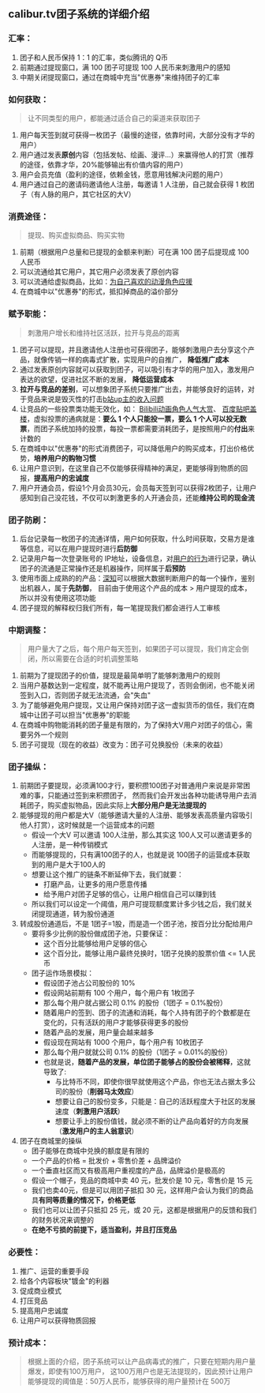 ## calibur.tv团子系统的详细介绍

### 汇率：
1. 团子和人民币保持 1：1 的汇率，类似腾讯的 Q币
2. 前期通过提现窗口，满 100 团子可提现 100 人民币来刺激用户的感知
3. 中期关闭提现窗口，通过在商城中充当"优惠券"来维持团子的汇率

### 如何获取：
> 让不同类型的用户，都能通过适合自己的渠道来获取团子
1. 用户每天签到就可获得一枚团子（最慢的途径，依靠时间，大部分没有才华的用户）
2. 用户通过发表**原创**内容（包括发帖、绘画、漫评...）来赢得他人的打赏（推荐的途径，依靠才华，20%能够输出有价值内容的用户）
3. 用户会员充值（盈利的途径，依赖金钱，愿意用钱解决问题的用户）
4. 用户通过自己的邀请码邀请他人注册，每邀请 1 人注册，自己就会获得 1 枚团子（有人脉的用户，其它社区的大V）

### 消费途径：
> 提现、购买虚拟商品、购买实物
1. 前期（根据用户总量和已提现的金额来判断）可在满 100 团子后提现成 100 人民币
2. 可以流通给其它用户，其它用户必须发表了原创内容
3. 可以流通给虚拟商品，比如：[为自己喜欢的动漫角色应援](https://www.calibur.tv/role/trending)
4. 在商城中以"优惠券"的形式，抵扣掉商品的溢价部分

### 赋予职能：
> 刺激用户增长和维持社区活跃，拉开与竞品的距离
1. 团子可以提现，并且邀请他人注册也可获得团子，能够刺激用户去分享这个产品，就像传销一样的病毒式扩散，实现用户的自推广，
**降低推广成本**
2. 通过发表原创内容就可以获取到团子，可以吸引有才华的用户加入，激发用户表达的欲望，促进社区不断的发展，
**降低运营成本**
3. **拉开与竞品的差别**，可以想象团子系统只要推广出去，并能够良好的运转，对于竞品来说是毁灭性的打击[b站up主的收入问题](https://tieba.baidu.com/p/5657263659?red_tag=2322182259)
4. 让竞品的一些投票类功能无效化，如：
[Bilibili动画角色人气大赏](https://baike.baidu.com/item/Bilibili%E5%8A%A8%E7%94%BB%E8%A7%92%E8%89%B2%E4%BA%BA%E6%B0%94%E5%A4%A7%E8%B5%8F/19282818?fromtitle=B%E8%90%8C&fromid=19815735&fr=aladdin)、
[百度贴吧盖楼](https://zhidao.baidu.com/question/324922534.html)，虚拟投票的通病就是：**要么 1 个人只能投一票，要么 1 个人可以投无数票**，而团子系统加持的投票，每投一票都需要消耗团子，是按照用户的**付出**来计数的
5. 在商城中以"优惠券"的形式消费团子，可以降低用户的购买成本，打出价格优势，**培养用户的购物习惯**
6. 让用户意识到，在这里自己不仅能够获得精神的满足，更能够得到物质的回报，**提高用户的忠诚度**
7. 用户开通会员，假设1个月会员30元，会员每天签到可以获得2枚团子，让用户感知到自己没花钱，不仅可以刺激更多的人开通会员，还能**维持公司的现金流**

### 团子防刷：
1. 后台记录每一枚团子的流通详情，用户如何获取，什么时间获取，交易方是谁等信息，可以在用户提现时进行**后防御**
2. 记录用户每一次登录账号的 IP地址，设备信息，对[用户的行为](https://www.sensorsdata.cn/)进行记录，确认团子的流通是正常操作还是机器操作，同样属于**后预防**
3. 使用市面上成熟的的产品：[深知](http://geetest.com/guard/)可以根据大数据判断用户的每一个操作，鉴别出机器人，属于**先防御**，
目前由于使用这个产品的成本 > 用户提现的成本，所以并没有使用这项功能
4. 团子提现的解释权归我们所有，每一笔提现我们都会进行人工审核

### 中期调整：
> 用户量大了之后，每个用户每天签到，如果团子可以提现，我们肯定会倒闭，所以需要在合适的时机调整策略
1. 前期为了提现团子的价值，提现是最简单明了能够刺激用户的规则
2. 当用户基数达到一定程度，就不能再让用户提现了，否则会倒闭，也不能关闭签到入口，否则团子就无法流通，会"失血"
3. 为了能够避免用户提现，又让用户保持对团子这一虚拟货币的信任，我们在商城中让团子可以担当"优惠券"的职能
4. 在商城中购物能消耗的团子量是有限的，为了保持大V用户对团子的信心，需要另外一个规则
5. 团子可提现（现在的收益）改变为：团子可兑换股份（未来的收益）

### 团子操纵：
1. 前期团子要提现，必须满100才行，要积攒100团子对普通用户来说是非常困难的事，只能通过签到来积攒团子，
然而我们会开发出各种功能诱导用户去消耗团子，购买虚拟物品，因此实际上**大部分用户是无法提现的**
2. 能够提现的用户都是大V（能够邀请大量的人注册、能够发表高质量内容吸引他人打赏），这时候就是一个运营成本的问题
    - 假设一个大V 可以邀请 100人注册，那么其实这 100人又可以邀请更多的人注册，是一种传销模式
    - 而能够提现的，只有满100团子的人，也就是说 100团子的运营成本获取到的用户是大于100人的
    - 想要让这个推广的链条不断延伸下去，我们就要：
        - 打磨产品，让更多的用户愿意传播
        - 给予用户对团子足够的信心，让用户相信自己可以赚到钱
    - 所以我们可以设定一个阈值，用户可提现额度累计多少钱之后，我们就关闭提现通道，转为股份通道
3. 转成股份通道后，不是 1团子=1股，而是造一个团子池，按百分比分配给用户
    - 要将多少比例的股份做成团子池，只要保证：
        - 这个百分比能够给用户足够的信心
        - 这个百分比，能够让用户最终兑换时，1团子兑换的股票价值 <= 1人民币
    - 团子运作场景模拟：
        - 假设团子池占公司股份的 10%
        - 假设网站前期有 100 个用户，每个用户有 1枚团子
        - 那么每个用户就占据公司 0.1% 的股份（1团子 = 0.1%股份）
        - 随着用户的签到、团子的流通和消耗，每个人持有团子的个数都是在变化的，只有活跃的用户才能够获得更多的股份
        - 随着产品的发展，用户量会越来越多
        - 假设现在网站有 1000 个用户，每个用户有 10枚团子
        - 那么每个用户就就公司 0.1% 的股份（1团子 = 0.01%的股份）
        - 也就是说，**随着产品的发展，单位团子能够占的股份会被稀释**，这就导致了:
            - 与比特币不同，即使你很早就使用这个产品，你也无法占据太多公司的股份（**削弱马太效应**）
            - 想要让自己的股份变多，只能是：自己的活跃程度大于社区的发展速度（**刺激用户活跃**）
            - 想要让手上的股份值钱，就必须不断的让产品向着好的方向发展（**激发用户的主人翁意识**）
4. 团子在商城里的操纵
    - 团子能够在商城中兑换的额度是有限的
    - 一个产品的价格 = 批发价 + 零售价差 + 品牌溢价
    - 一个垂直社区而又有极高用户重视度的产品，品牌溢价是极高的
    - 假设一个帽子，竞品的商城中卖 40 元，批发价是 10 元，零售价是 15 元
    - 我们也卖40元，但是可以用团子抵扣 30 元，这样用户会认为我们的商品具**有同等质量的情况下，价格更低**
    - 我们也可以让团子只抵扣 25 元，或 20 元，这都是根据用户的反馈和我们的财务状况来调整的
    - **在绝不亏损的前提下，适当盈利，并且打压竞品**

### 必要性：
1. 推广、运营的重要手段
2. 给各个内容板块"镀金"的利器
3. 促成商业模式
4. 打压竞品
5. 提高用户忠诚度
6. 让用户可以获得物质回报

### 预计成本：
> 根据上面的介绍，团子系统可以让产品病毒式的推广，只要在短期内用户量爆发，即使有100万用户，
这100万用户也是无法提现的，因此预计让用户能够提现的阈值是：50万人民币，能够获得的用户量预计在 500万